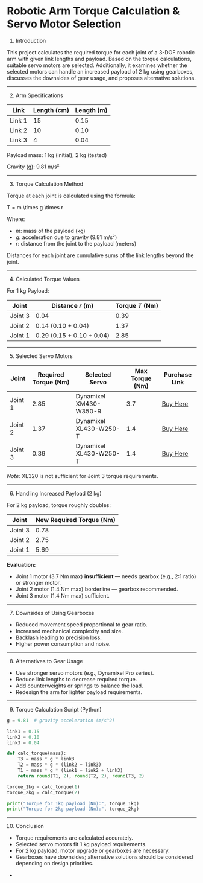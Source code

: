# Robotic Arm Torque Calculation & Servo Motor Selection

1. Introduction

This project calculates the required torque for each joint of a 3-DOF robotic arm with given link lengths and payload. Based on the torque calculations, suitable servo motors are selected. Additionally, it examines whether the selected motors can handle an increased payload of 2 kg using gearboxes, discusses the downsides of gear usage, and proposes alternative solutions.

---
2. Arm Specifications

| Link   | Length (cm) | Length (m) |
| ------ | ----------- | ---------- |
| Link 1 | 15          | 0.15       |
| Link 2 | 10          | 0.10       |
| Link 3 | 4           | 0.04       |

Payload mass: 1 kg (initial), 2 kg (tested)

Gravity (g): 9.81 m/s²

---
3. Torque Calculation Method

Torque at each joint is calculated using the formula:

T = m \times g \times r

Where:

* $m$: mass of the payload (kg)
* $g$: acceleration due to gravity (9.81 m/s²)
* $r$: distance from the joint to the payload (meters)

Distances for each joint are cumulative sums of the link lengths beyond the joint.

---

4. Calculated Torque Values

 For 1 kg Payload:

| Joint   | Distance $r$ (m)          | Torque $T$ (Nm) |
| ------- | ------------------------- | --------------- |
| Joint 3 | 0.04                      | 0.39            |
| Joint 2 | 0.14 (0.10 + 0.04)        | 1.37            |
| Joint 1 | 0.29 (0.15 + 0.10 + 0.04) | 2.85            |

---
5. Selected Servo Motors

| Joint   | Required Torque (Nm) | Selected Servo         | Max Torque (Nm) | Purchase Link                                    |
| ------- | -------------------- | ---------------------- | --------------- | ------------------------------------------------ |
| Joint 1 | 2.85                 | Dynamixel XM430-W350-R | 3.7             | [Buy Here](https://www.robotis.us/xm430-w350-r/) |
| Joint 2 | 1.37                 | Dynamixel XL430-W250-T | 1.4             | [Buy Here](https://www.robotis.us/xl430-w250-t/) |
| Joint 3 | 0.39                 | Dynamixel XL430-W250-T | 1.4             | [Buy Here](https://www.robotis.us/xl430-w250-t/) |

*Note:* XL320 is not sufficient for Joint 3 torque requirements.

---
6. Handling Increased Payload (2 kg)

For 2 kg payload, torque roughly doubles:

| Joint   | New Required Torque (Nm) |
| ------- | ------------------------ |
| Joint 3 | 0.78                     |
| Joint 2 | 2.75                     |
| Joint 1 | 5.69                     |

**Evaluation:**

* Joint 1 motor (3.7 Nm max) **insufficient** — needs gearbox (e.g., 2:1 ratio) or stronger motor.
* Joint 2 motor (1.4 Nm max) borderline — gearbox recommended.
* Joint 3 motor (1.4 Nm max) sufficient.

---
7. Downsides of Using Gearboxes

* Reduced movement speed proportional to gear ratio.
* Increased mechanical complexity and size.
* Backlash leading to precision loss.
* Higher power consumption and noise.

---
 8. Alternatives to Gear Usage

* Use stronger servo motors (e.g., Dynamixel Pro series).
* Reduce link lengths to decrease required torque.
* Add counterweights or springs to balance the load.
* Redesign the arm for lighter payload requirements.

---
9. Torque Calculation Script (Python)

```python
g = 9.81  # gravity acceleration (m/s^2)

link1 = 0.15
link2 = 0.10
link3 = 0.04

def calc_torque(mass):
    T3 = mass * g * link3
    T2 = mass * g * (link2 + link3)
    T1 = mass * g * (link1 + link2 + link3)
    return round(T1, 2), round(T2, 2), round(T3, 2)

torque_1kg = calc_torque(1)
torque_2kg = calc_torque(2)

print("Torque for 1kg payload (Nm):", torque_1kg)
print("Torque for 2kg payload (Nm):", torque_2kg)
```
---
 10. Conclusion

* Torque requirements are calculated accurately.
* Selected servo motors fit 1 kg payload requirements.
* For 2 kg payload, motor upgrade or gearboxes are necessary.
* Gearboxes have downsides; alternative solutions should be considered depending on design priorities.
-
